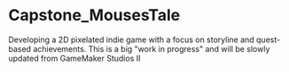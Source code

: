 # Capstone_MousesTale
 Developing a 2D pixelated indie game with a focus on storyline and quest-based achievements. This is a big "work in progress" and will be slowly updated from GameMaker Studios II
